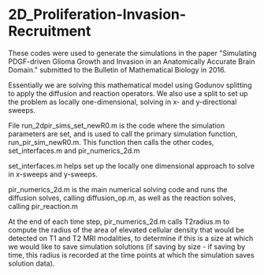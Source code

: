 # 2D_Proliferation-Invasion-Recruitment
These codes were used to generate the simulations in the paper "Simulating PDGF-driven Glioma Growth and Invasion in an Anatomically Accurate Brain Domain." submitted to the Bulletin of Mathematical Biology in 2016. 

Essentially we are solving this mathematical model using Godunov splitting to apply the diffusion and reaction operators. We also use a split to set up the problem as locally one-dimensional, solving in x- and y-directional sweeps.

File run_2dpir_sims_set_newR0.m is the code where the simulation parameters are set, and is used to call the primary simulation function, run_pir_sim_newR0.m. This function then calls the other codes, set_interfaces.m and pir_numerics_2d.m

set_interfaces.m helps set up the locally one dimensional approach to solve in x-sweeps and y-sweeps.

pir_numerics_2d.m is the main numerical solving code and runs the diffusion solves, calling diffusion_op.m, as well as the reaction solves, calling pir_reaction.m 

At the end of each time step, pir_numerics_2d.m calls T2radius.m to compute the radius of the area of elevated cellular density that would be detected on T1 and T2 MRI modalities, to determine if this is a size at which we would like to save simulation solutions (if saving by size - if saving by time, this radius is recorded at the time points at which the simulation saves solution data).
